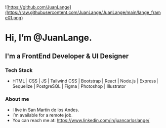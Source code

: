 ![https://github.com/JuanLange](https://raw.githubusercontent.com/JuanLange/JuanLange/main/lange_frame01.png)
# Hi, I’m @JuanLange.

## I'm a FrontEnd Developer & UI Designer

### Tech Stack
- HTML | CSS | JS | Tailwind CSS | Bootstrap | React | Node.js | Express | Sequelize | PostgreSQL | Figma | Photoshop | Illustrator

### About me
- I live in San Martin de los Andes.
- I’m available for a remote job.
- You can reach me at: https://www.linkedin.com/in/juancarloslange/

<!---
JuanLange/JuanLange is a ✨ special ✨ repository because its `README.md` (this file) appears on your GitHub profile.
You can click the Preview link to take a look at your changes.
--->
